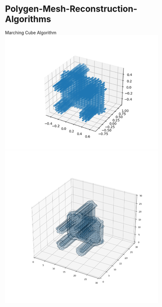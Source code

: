 # Polygen-Mesh-Reconstruction-Algorithms
Marching Cube Algorithm
![Chair1](https://github.com/foollh/Polygen-Mesh-Reconstruction-Algorithms/blob/main/img/scatter_chair.png)![Chair2](https://github.com/foollh/Polygen-Mesh-Reconstruction-Algorithms/blob/main/img/mc_chair.png)

